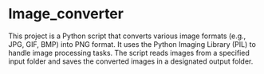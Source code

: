 # Image_converter
This project is a Python script that converts various image formats (e.g., JPG, GIF, BMP) into PNG format. It uses the Python Imaging Library (PIL) to handle image processing tasks. The script reads images from a specified input folder and saves the converted images in a designated output folder.
